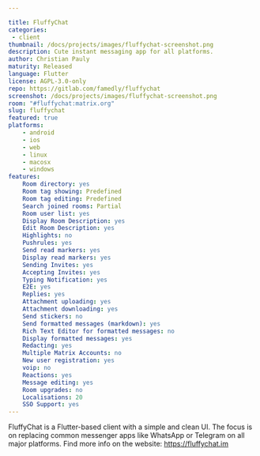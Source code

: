 ```yaml
---

title: FluffyChat
categories:
 - client
thumbnail: /docs/projects/images/fluffychat-screenshot.png
description: Cute instant messaging app for all platforms.
author: Christian Pauly
maturity: Released
language: Flutter
license: AGPL-3.0-only
repo: https://gitlab.com/famedly/fluffychat
screenshot: /docs/projects/images/fluffychat-screenshot.png
room: "#fluffychat:matrix.org"
slug: fluffychat
featured: true
platforms:
    - android
    - ios
    - web
    - linux
    - macosx
    - windows
features:
    Room directory: yes
    Room tag showing: Predefined
    Room tag editing: Predefined
    Search joined rooms: Partial
    Room user list: yes
    Display Room Description: yes
    Edit Room Description: yes
    Highlights: no
    Pushrules: yes
    Send read markers: yes
    Display read markers: yes
    Sending Invites: yes
    Accepting Invites: yes
    Typing Notification: yes
    E2E: yes
    Replies: yes
    Attachment uploading: yes
    Attachment downloading: yes
    Send stickers: no
    Send formatted messages (markdown): yes
    Rich Text Editor for formatted messages: no
    Display formatted messages: yes
    Redacting: yes
    Multiple Matrix Accounts: no
    New user registration: yes
    voip: no
    Reactions: yes
    Message editing: yes
    Room upgrades: no
    Localisations: 20
    SSO Support: yes
---
```


FluffyChat is a Flutter-based client with a simple and clean UI. The focus is on replacing common messenger apps like WhatsApp or Telegram on all major platforms. Find more info on the website: <https://fluffychat.im>
